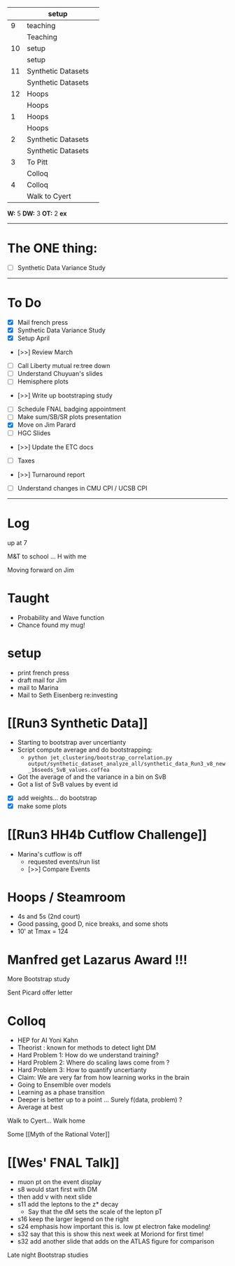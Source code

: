 
|     | setup              |     |
| --- | ------------------ | --- |
| 9   | teaching           |     |
|     | Teaching           |     |
| 10  | setup              |     |
|     | setup              |     |
| 11  | Synthetic Datasets |     |
|     | Synthetic Datasets |     |
| 12  | Hoops              |     |
|     | Hoops              |     |
| 1   | Hoops              |     |
|     | Hoops              |     |
| 2   | Synthetic Datasets |     |
|     | Synthetic Datasets |     |
| 3   | To Pitt            |     |
|     | Colloq             |     |
| 4   | Colloq             |     |
|     | Walk to Cyert      |     |

**W:** 5
**DW:** 3 
**OT:** 2
**ex** 

---
# The ONE thing: 
- [ ] Synthetic Data Variance Study

---
# To Do

- [x] Mail french press
- [x] Synthetic Data Variance Study
- [x] Setup April
- [>>] Review March
- [ ] Call Liberty mutual re:tree down
- [ ] Understand Chuyuan's slides
- [ ] Hemisphere plots 
- [>>] Write up bootstraping study
- [ ] Schedule FNAL badging appointment
- [ ] Make sum/SB/SR plots presentation
- [x] Move on Jim Parard
- [ ] HGC Slides
- [>>] Update the ETC docs
- [ ] Taxes
- [>>] Turnaround report
- [ ] Understand changes in CMU CPI / UCSB CPI

---

# Log

up at 7

M&T to school ... H with me

Moving forward on Jim

# Taught
- Probability and Wave function 
- Chance found my mug!

# setup
- print french press
- draft mail for Jim 
- mail to Marina
- Mail to Seth Eisenberg re:investing

# [[Run3 Synthetic Data]]
- Starting to bootstrap aver uncertianty 
- Script compute average and do bootstrapping:
	- `python jet_clustering/bootstrap_correlation.py output/synthetic_dataset_analyze_all/synthetic_data_Run3_v8_new_16seeds_SvB_values.coffea `
- Got the average of and the variance in a bin on SvB 
- Got a list of SvB values by event id
- [x] add weights... do bootstrap
- [x] make some plots

# [[Run3 HH4b Cutflow Challenge]]
- Marina's cutflow is off
	- requested events/run list
	- [>>] Compare Events

# Hoops / Steamroom
- 4s and 5s (2nd court)
- Good passing, good D, nice breaks, and some shots 
- 10' at Tmax = 124

# Manfred get Lazarus Award !!!

More Bootstrap study

Sent Picard offer letter

# Colloq 
- HEP for AI Yoni Kahn
- Theorist : known for methods to detect light DM
- Hard Problem 1: How do we understand training?
- Hard Problem 2: Where do scaling laws come from ?
- Hard Problem 3: How to quantify uncertianty 
- Claim: We are very far from how learning works in the brain
- Going to Ensemlble over models
- Learning as a phase transition
- Deeper is better up to a point ... Surely f(data, problem) ?
- Average at best

Walk to Cyert... Walk home


Some [[Myth of the Rational Voter]]

# [[Wes' FNAL Talk]]
- muon pt on the event display
- s8 would start first with DM
- then add ν with next slide
- s11 add the leptons to the z* decay
	- Say that the dM sets the scale of the lepton pT
- s16 keep the larger legend on the right
- s24 emphasis how important this is. low pt electron fake modeling!
- s32 say that this is show this next week at Moriond for first time!
- s32 add another slide that adds on the ATLAS figure for comparison


Late night Bootstrap studies

